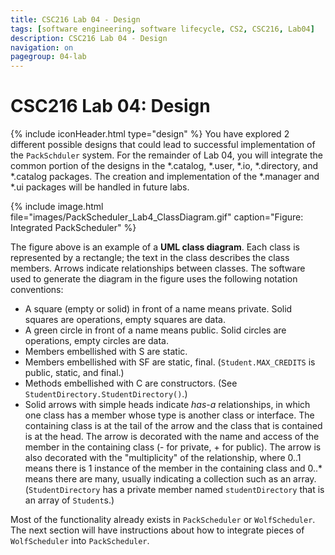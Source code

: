 ```yaml
---
title: CSC216 Lab 04 - Design
tags: [software engineering, software lifecycle, CS2, CSC216, Lab04]
description: CSC216 Lab 04 - Design
navigation: on
pagegroup: 04-lab
---
```

# CSC216 Lab 04: Design
{% include iconHeader.html type="design" %}
You have explored 2 different possible designs that could lead to successful implementation of the `PackSchduler` system.  For the remainder of Lab 04, you will integrate the common portion of the designs in the *.catalog, *.user, *.io, *.directory, and *.catalog packages.  The creation and implementation of the *.manager and *.ui packages will be handled in future labs.  


{% include image.html file="images/PackScheduler_Lab4_ClassDiagram.gif" caption="Figure: Integrated PackScheduler" %} 

The figure above is an example of a **UML class diagram**. Each class is represented by a rectangle; the text in the class describes the class members. Arrows indicate relationships between classes. The software used to generate the diagram in the figure uses the following notation conventions:

  * A square (empty or solid) in front of a name means private. Solid squares are operations, empty squares are data.
  * A green circle in front of a name means public. Solid circles are operations, empty circles are data.
  * Members embellished with S are static. 
  * Members embellished with SF are static, final. (`Student.MAX_CREDITS` is public, static, and final.)
  * Methods embellished with C are constructors. (See `StudentDirectory.StudentDirectory()`.)
  * Solid arrows with simple heads indicate *has-a* relationships, in which one class has a member whose type is another class or interface. The containing class is at the tail of the arrow and the class that is contained is at the head. The arrow is decorated with the name and access of the member in the containing class (- for private, + for public). The arrow is also decorated with the "multiplicity" of the relationship, where 0..1 means there is 1 instance of the member in the containing class and 0..* means there are many, usually indicating a collection such as an array. (`StudentDirectory` has a private member named `studentDirectory` that is an array of `Student`s.)

Most of the functionality already exists in `PackScheduler` or `WolfScheduler`.  The next section will have instructions about how to integrate pieces of `WolfScheduler` into `PackScheduler`.
